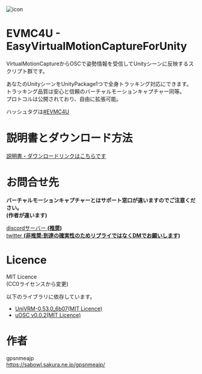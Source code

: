 ![icon](https://github.com/gpsnmeajp/EasyVirtualMotionCaptureForUnity/blob/README-image/ExternalReceiver.gif?raw=true)
# EVMC4U - EasyVirtualMotionCaptureForUnity
VirtualMotionCaptureからOSCで姿勢情報を受信してUnityシーンに反映するスクリプト群です。   
  
あなたのUnityシーンをUnityPackage1つで全身トラッキング対応にできます。  
トラッキング品質は安心と信頼のバーチャルモーションキャプチャー同等。  
プロトコルは公開されており、自由に拡張可能。  

ハッシュタグは[#EVMC4U](https://twitter.com/search?q=%23EVMC4U%20)

# 説明書とダウンロード方法
[説明書・ダウンロードリンクはこちらです](https://github.com/gpsnmeajp/EasyVirtualMotionCaptureForUnity/wiki)

# お問合せ先
**バーチャルモーションキャプチャーとはサポート窓口が違いますのでご注意ください。  
(作者が違います)**

[discordサーバー **(推奨)**](https://discord.gg/QSrDhE8)  
[twitter **(非推奨:到達の確実性のためリプライではなくDMでお願いします)**](https://twitter.com/@seg_faul)  

# Licence
MIT Licence  
(CC0ライセンスから変更)  

以下のライブラリに依存しています。  
+ [UniVRM-0.53.0_6b07(MIT Licence)](https://github.com/vrm-c/UniVRM/blob/master/LICENSE.txt)
+ [uOSC v0.0.2(MIT Licence)](https://github.com/hecomi/uOSC/blob/master/README.md)

# 作者
gpsnmeajp  
https://sabowl.sakura.ne.jp/gpsnmeajp/  

